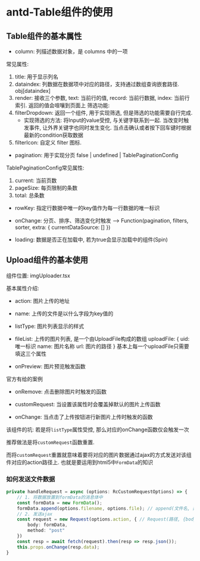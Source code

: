 # antd-Table组件的使用

## Table组件的基本属性

- column: 列描述数据对象，是 columns 中的一项

常见属性:
1. title: 用于显示列名
2. dataindex: 列数据在数据项中对应的路径，支持通过数组查询嵌套路径. obj[dataindex]
3. render: 接收三个参数, text: 当前行的值, record: 当前行数据, index: 当前行索引. 返回的值会喧嚷到页面上
筛选功能:
4. filterDropdown: 返回一个组件, 用于实现筛选, 但是筛选的功能需要自行完成.
    - 实现筛选的方法: 将Input的value受控, 与关键字联系到一起. 当改变时触发事件, 让外界关键字也同时发生变化. 当点击确认或者按下回车键时根据最新的condition获取数据
5. filterIcon: 自定义 filter 图标. 

- pagination: 用于实现分页 false | undefined | TablePaginationConfig

TablePaginationConfig常见属性:
1. current: 当前页数
2. pageSize: 每页限制的条数
3. total: 总条数

- rowKey: 指定行数据中唯一的key值作为每一行数据的唯一标识

- onChange: 分页、排序、筛选变化时触发 --> Function(pagination, filters, sorter, extra: { currentDataSource: [] })

- loading: 数据是否正在加载中, 若为true会显示加载中的组件(Spin)

## Upload组件的基本使用

组件位置: imgUploader.tsx

基本属性介绍: 

- action: 图片上传的地址

- name: 上传的文件是以什么字段为key值的

- listType: 图片列表显示的样式

- fileList: 上传的图片列表, 是一个由UploadFile构成的数组
uploadFile: {
    uid: 唯一标识
    name: 图片名称
    url: 图片的路径
}
基本上每一个uploadFile只需要填这三个属性

- onPreview: 图片预览触发函数

官方有给的案例

- onRemove: 点击删除图片时触发的函数

- customRequest: 当设置该属性时会覆盖掉默认的图片上传函数

- onChange: 当点击了上传按钮进行新图片上传时触发的函数

该组件的坑: 若是将```listType```属性受控, 那么对应的onChange函数仅会触发一次

推荐做法是将```customRequest```函数重置. 

而将```customRequest```重置就意味着要将对应的图片数据通过ajax的方式发送对该组件对应的action路径上. 也就是要运用到html5中```FormData```的知识

### 如何发送文件数据

```ts
private handleRequest = async (options: RcCustomRequestOptions) => {
    // 1. 将数据放置到formData的消息体中
    const formData = new FormData();
    formData.append(options.filename, options.file); // append(文件名, 数据内容)
    // 2. 发送ajax 
    const request = new Request(options.action, { // Request(路径, {body: 放formData, method: 请求方式})
        body: formData,
        method: "post"
    })
    const resp = await fetch(request).then(resp => resp.json());
    this.props.onChange(resp.data);
}
```